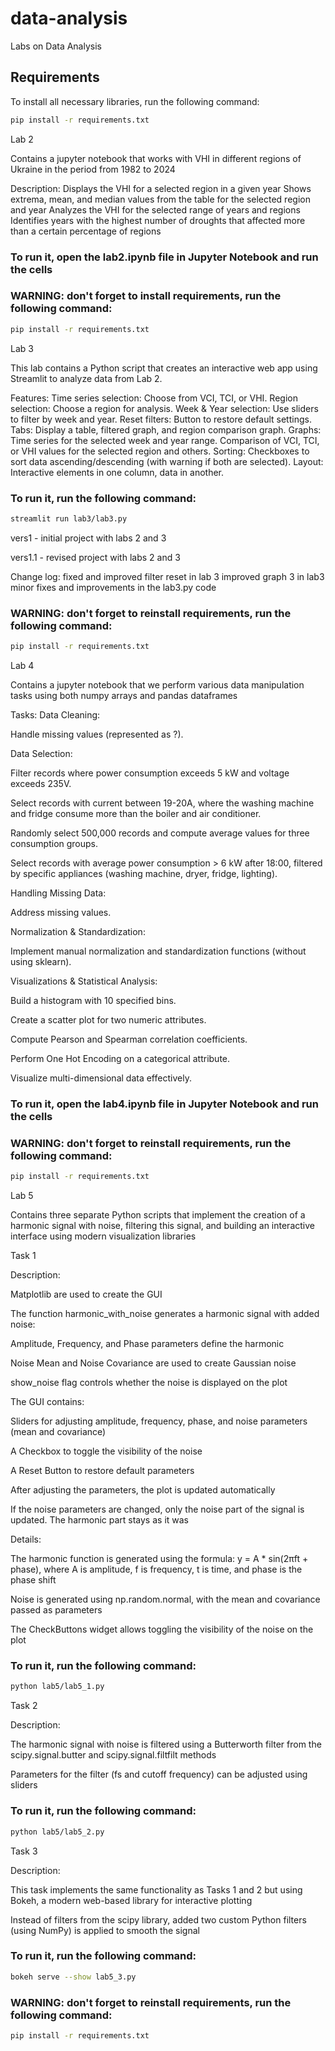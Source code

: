 # data-analysis
Labs on Data Analysis

## Requirements
To install all necessary libraries, run the following command:

```bash
pip install -r requirements.txt
```

Lab 2 

Contains a jupyter notebook that works with VHI in different regions of Ukraine in the period from 1982 to 2024

Description:
Displays the VHI for a selected region in a given year
Shows extrema, mean, and median values from the table for the selected region and year
Analyzes the VHI for the selected range of years and regions
Identifies years with the highest number of droughts that affected more than a certain percentage of regions

### To run it, open the lab2.ipynb file in Jupyter Notebook and run the cells

### WARNING: don't forget to install requirements, run the following command:

```bash
pip install -r requirements.txt
```

Lab 3

This lab contains a Python script that creates an interactive web app using Streamlit to analyze data from Lab 2.

Features:
Time series selection: Choose from VCI, TCI, or VHI.
Region selection: Choose a region for analysis.
Week & Year selection: Use sliders to filter by week and year.
Reset filters: Button to restore default settings.
Tabs: Display a table, filtered graph, and region comparison graph.
Graphs:
    Time series for the selected week and year range.
    Comparison of VCI, TCI, or VHI values for the selected region and others.
Sorting: Checkboxes to sort data ascending/descending (with warning if both are selected).
Layout: Interactive elements in one column, data in another.

### To run it, run the following command:

```bash
streamlit run lab3/lab3.py
```

vers1 - initial project with labs 2 and 3

vers1.1 - revised project with labs 2 and 3

Change log:
fixed and improved filter reset in lab 3
improved graph 3 in lab3
minor fixes and improvements in the lab3.py code

### WARNING: don't forget to reinstall requirements, run the following command:

```bash
pip install -r requirements.txt
```

Lab 4

Contains a jupyter notebook that we perform various data manipulation tasks using both numpy arrays and pandas dataframes

Tasks:
Data Cleaning:

Handle missing values (represented as ?).

Data Selection:

Filter records where power consumption exceeds 5 kW and voltage exceeds 235V.

Select records with current between 19-20A, where the washing machine and fridge consume more than the boiler and air conditioner.

Randomly select 500,000 records and compute average values for three consumption groups.

Select records with average power consumption > 6 kW after 18:00, filtered by specific appliances (washing machine, dryer, fridge, lighting).

Handling Missing Data:

Address missing values.

Normalization & Standardization:

Implement manual normalization and standardization functions (without using sklearn).

Visualizations & Statistical Analysis:

Build a histogram with 10 specified bins.

Create a scatter plot for two numeric attributes.

Compute Pearson and Spearman correlation coefficients.

Perform One Hot Encoding on a categorical attribute.

Visualize multi-dimensional data effectively.

### To run it, open the lab4.ipynb file in Jupyter Notebook and run the cells

### WARNING: don't forget to reinstall requirements, run the following command:

```bash
pip install -r requirements.txt
```

Lab 5

Contains three separate Python scripts that implement the creation of a harmonic signal with noise, filtering this signal, and building an interactive interface using modern visualization libraries

Task 1

Description:

Matplotlib are used to create the GUI

The function harmonic_with_noise generates a harmonic signal with added noise:

Amplitude, Frequency, and Phase parameters define the harmonic

Noise Mean and Noise Covariance are used to create Gaussian noise

show_noise flag controls whether the noise is displayed on the plot

The GUI contains:

Sliders for adjusting amplitude, frequency, phase, and noise parameters (mean and covariance)

A Checkbox to toggle the visibility of the noise

A Reset Button to restore default parameters

After adjusting the parameters, the plot is updated automatically

If the noise parameters are changed, only the noise part of the signal is updated. The harmonic part stays as it was

Details:

The harmonic function is generated using the formula: y = A * sin(2πft + phase), where A is amplitude, f is frequency, t is time, and phase is the phase shift

Noise is generated using np.random.normal, with the mean and covariance passed as parameters

The CheckButtons widget allows toggling the visibility of the noise on the plot

### To run it, run the following command:

```bash
python lab5/lab5_1.py
```

Task 2

Description:

The harmonic signal with noise is filtered using a Butterworth filter from the scipy.signal.butter and scipy.signal.filtfilt methods

Parameters for the filter (fs and cutoff frequency) can be adjusted using sliders

### To run it, run the following command:

```bash
python lab5/lab5_2.py
```

Task 3

Description:

This task implements the same functionality as Tasks 1 and 2 but using Bokeh, a modern web-based library for interactive plotting

Instead of filters from the scipy library, added two custom Python filters (using NumPy) is applied to smooth the signal

### To run it, run the following command:

```bash
bokeh serve --show lab5_3.py
```

### WARNING: don't forget to reinstall requirements, run the following command:

```bash
pip install -r requirements.txt
```


